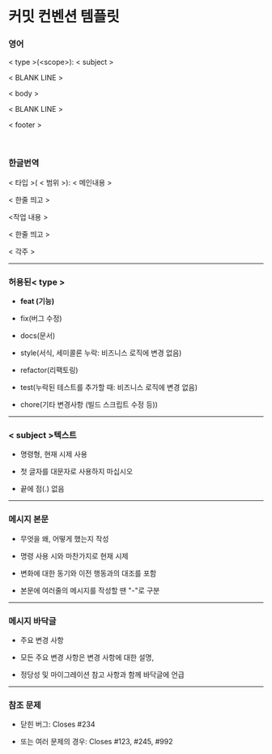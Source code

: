 # 커밋 컨벤션 템플릿
### 영어
&lt; type &gt;(<scope&gt;): &lt; subject &gt;	


&lt; BLANK LINE &gt;			


&lt; body &gt;		


&lt; BLANK LINE &gt;		


&lt; footer &gt;		


<br>

### 한글번역


&lt; 타입 &gt;( &lt; 범위 &gt;): &lt; 메인내용 &gt;


&lt; 한줄 띄고 &gt;


&lt;작업 내용 &gt;


&lt; 한줄 띄고 &gt;


&lt; 각주 &gt;


___



### 허용된&lt; type &gt;


- **feat (기능)**


- fix(버그 수정)


- docs(문서)


- style(서식, 세미콜론 누락: 비즈니스 로직에 변경 없음)


- refactor(리팩토링)


- test(누락된 테스트를 추가할 때: 비즈니스 로직에 변경 없음)


- chore(기타 변경사항 (빌드 스크립트 수정 등))


___


### &lt; subject &gt;텍스트


- 명령형, 현재 시제 사용


- 첫 글자를 대문자로 사용하지 마십시오


- 끝에 점(.) 없음

___

### 메시지 본문
- 무엇을 왜, 어떻게 했는지 작성


- 명령 사용 시와 마찬가지로 현재 시제


- 변화에 대한 동기와 이전 행동과의 대조를 포함


- 본문에 여러줄의 메시지를 작성할 땐 "-"로 구분

___

### 메시지 바닥글

- 주요 변경 사항


- 모든 주요 변경 사항은 변경 사항에 대한 설명, 


- 정당성 및 마이그레이션 참고 사항과 함께 바닥글에 언급


___

### 참조 문제


- 닫힌 버그: Closes #234


- 또는 여러 문제의 경우: Closes #123, #245, #992


